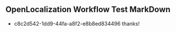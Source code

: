 ## OpenLocalization Workflow Test MarkDown
* c8c2d542-1dd9-44fa-a8f2-e8b8ed834496 thanks!

<!--HONumber=Aug16_HO1-->


